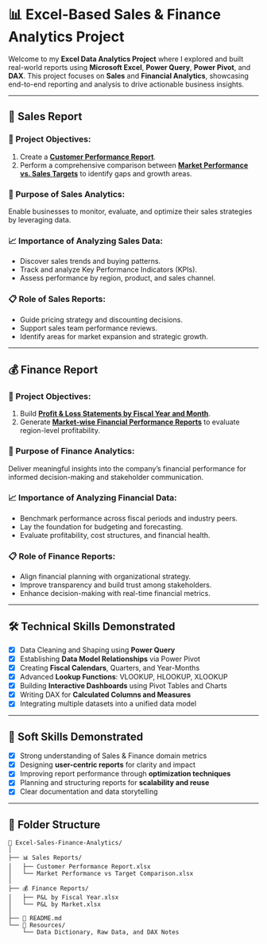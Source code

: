 # 📊 Excel-Based Sales & Finance Analytics Project

Welcome to my **Excel Data Analytics Project** where I explored and built real-world reports using **Microsoft Excel**, **Power Query**, **Power Pivot**, and **DAX**. This project focuses on **Sales** and **Financial Analytics**, showcasing end-to-end reporting and analysis to drive actionable business insights.

---

## 🛒 Sales Report

### 🔹 Project Objectives:

1. Create a [**Customer Performance Report**](https://github.com/BhaskarGanneda/Sales-and-Finance-Analytics-by-Excel/blob/main/Sales%20Reports/CPR-Report-1.pdf).
2. Perform a comprehensive comparison between [**Market Performance vs. Sales Targets**](#) to identify gaps and growth areas.

### 🎯 Purpose of Sales Analytics:
Enable businesses to monitor, evaluate, and optimize their sales strategies by leveraging data.

### 📈 Importance of Analyzing Sales Data:
- Discover sales trends and buying patterns.
- Track and analyze Key Performance Indicators (KPIs).
- Assess performance by region, product, and sales channel.

### 📋 Role of Sales Reports:
- Guide pricing strategy and discounting decisions.
- Support sales team performance reviews.
- Identify areas for market expansion and strategic growth.

---

## 💰 Finance Report

### 🔹 Project Objectives:

1. Build [**Profit & Loss Statements by Fiscal Year and Month**](#).
2. Generate [**Market-wise Financial Performance Reports**](#) to evaluate region-level profitability.

### 🎯 Purpose of Finance Analytics:
Deliver meaningful insights into the company’s financial performance for informed decision-making and stakeholder communication.

### 📈 Importance of Analyzing Financial Data:
- Benchmark performance across fiscal periods and industry peers.
- Lay the foundation for budgeting and forecasting.
- Evaluate profitability, cost structures, and financial health.

### 📋 Role of Finance Reports:
- Align financial planning with organizational strategy.
- Improve transparency and build trust among stakeholders.
- Enhance decision-making with real-time financial metrics.

---

## 🛠️ Technical Skills Demonstrated

- [x] Data Cleaning and Shaping using **Power Query**
- [x] Establishing **Data Model Relationships** via Power Pivot
- [x] Creating **Fiscal Calendars**, Quarters, and Year-Months
- [x] Advanced **Lookup Functions**: VLOOKUP, HLOOKUP, XLOOKUP
- [x] Building **Interactive Dashboards** using Pivot Tables and Charts
- [x] Writing DAX for **Calculated Columns and Measures**
- [x] Integrating multiple datasets into a unified data model

---

## 🤝 Soft Skills Demonstrated

- [x] Strong understanding of Sales & Finance domain metrics
- [x] Designing **user-centric reports** for clarity and impact
- [x] Improving report performance through **optimization techniques**
- [x] Planning and structuring reports for **scalability and reuse**
- [x] Clear documentation and data storytelling

---

## 📂 Folder Structure

```plaintext
📁 Excel-Sales-Finance-Analytics/
│
├── 📊 Sales Reports/
│   ├── Customer Performance Report.xlsx
│   └── Market Performance vs Target Comparison.xlsx
│
├── 💰 Finance Reports/
│   ├── P&L by Fiscal Year.xlsx
│   └── P&L by Market.xlsx
│
├── 📄 README.md
└── 📁 Resources/
    └── Data Dictionary, Raw Data, and DAX Notes
